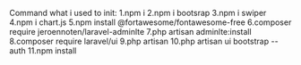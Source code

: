 Command what i used to init:
1.npm i
2.npm i bootsrap
3.npm i swiper
4.npm i chart.js
5.npm install @fortawesome/fontawesome-free
6.composer require jeroennoten/laravel-adminlte
7.php artisan adminlte:install
8.composer require laravel/ui
9.php artisan 
10.php artisan ui bootstrap --auth
11.npm install